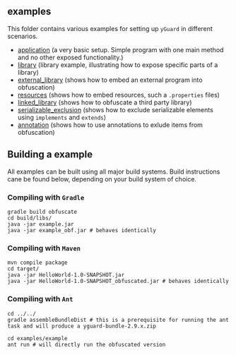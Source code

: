 examples
--------

This folder contains various examples for setting up `yGuard` in different scenarios.

- [application](application/) (a very basic setup. Simple program with one main method and no other exposed functionality.)
- [library](library/) (library example, illustrating how to expose specific parts of a library)
- [external_library](external_library/) (shows how to embed an external program into obfuscation)
- [resources](resources/)  (shows how to embed resources, such a `.properties` files)
- [linked_library](linked_library/) (shows how to obfuscate a third party library)
- [serializable_exclusion](serializable_exclusion/) (shows how to exclude serializable elements using `implements` and `extends`)
- [annotation](annotation/) (shows how to use annotations to exlude items from obfuscation) 

## Building a example

All examples can be built using all major build systems. Build instructions cane be found below, depending on your build system of choice.

### Compiling with `Gradle`

```
gradle build obfuscate
cd build/libs/
java -jar example.jar
java -jar example_obf.jar # behaves identically
```

### Compiling with `Maven`

```
mvn compile package
cd target/
java -jar HelloWorld-1.0-SNAPSHOT.jar
java -jar HelloWorld-1.0-SNAPSHOT_obfuscated.jar # behaves identically
```

### Compiling with `Ant`


```
cd ../../
gradle assembleBundleDist # this is a prerequisite for running the ant task and will produce a yguard-bundle-2.9.x.zip

cd examples/example
ant run # will directly run the obfuscated version
```
